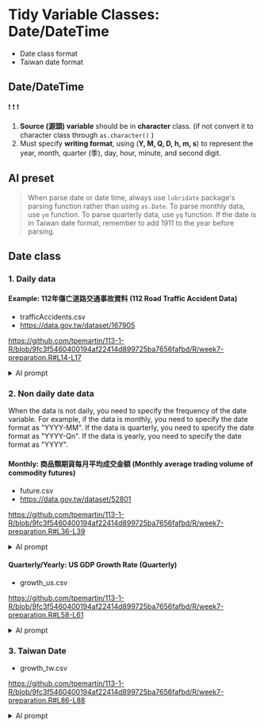 # Tidy Variable Classes: Date/DateTime

  - Date class format
  - Taiwan date format

## Date/DateTime

:exclamation: :exclamation: :exclamation:
  1. **Source (源頭) variable** should be in **character** class. (if not convert it to character class through  `as.character()`  )
  2. Must specify **writing format**, using (**Y, M, Q, D, h, m, s**) to represent the year, month, quarter (季), day, hour, minute, and second digit.

## AI preset

> When parse date or date time, always use `lubridate` package's parsing function rather than using `as.Date`. To parse monthly data, use `ym` function. To parse quarterly data, use `yq` function. If the date is in Taiwan date format, remember to add 1911 to the year before parsing.

## Date class

### 1. Daily data

#### Example: 112年傷亡道路交通事故資料 (112 Road Traffic Accident Data)

  - trafficAccidents.csv  
  - <https://data.gov.tw/dataset/167905>

<https://github.com/tpemartin/113-1-R/blob/9fc3f5460400194af22414d899725ba7656fafbd/R/week7-preparation.R#L14-L17>

<details>
<summary>AI prompt</summary>

The task is to parse the "accident_date" column of the `trafficAccidents` data frame, which is currently in numeric class, into date class. The current format is `yyyymmdd`, meaning that `20160101` represents "2016-01-01".

Parse data frame `trafficAccidents` 的"發生日期"欄位（目前為數值格式）成為date class, 它目前的格式為yyyymmdd，例如20160101則代表"2016-01-01"。
</details>


### 2. Non daily date data

When the data is not daily, you need to specify the frequency of the date variable. For example, if the data is monthly, you need to specify the date format as "YYYY-MM". If the data is quarterly, you need to specify the date format as "YYYY-Qn". If the data is yearly, you need to specify the date format as "YYYY".

#### Monthly: 商品類期貨每月平均成交金額 (Monthly average trading volume of commodity futures)

  - future.csv  
  - <https://data.gov.tw/dataset/52801>
 
 <https://github.com/tpemartin/113-1-R/blob/9fc3f5460400194af22414d899725ba7656fafbd/R/week7-preparation.R#L36-L39>
  
<details>

<summary>AI prompt</summary>  

The task is to parse the "YEARMONTH" variable of the `future` data frame, which is currently in numeric class, into date class. The current format is `yyyymm`, meaning that `202409` represents September of the year 2024.

Parse data frame `future` 的"資料年月"變數（目前為數值變數）成為datet class，它目前的格式為yyyymm, 例如202409即為西元2024年9月。
</details>

#### Quarterly/Yearly: US GDP Growth Rate (Quarterly)

  - growth_us.csv

<https://github.com/tpemartin/113-1-R/blob/9fc3f5460400194af22414d899725ba7656fafbd/R/week7-preparation.R#L58-L61>

<details>  
<summary>AI prompt</summary>  

The task is to parse the "DATE" variable of the `growth_us` data frame into date class. The current format is "YYYY-QQ", meaning that "2024-Q1" represents the quarter 1 of 2024.

Parse data frame `growth_use` 的"DATE"變數成為date class，它目前的格式為"YYYY-QQ", 例如"2024-Q1"即為"西元2024年的第1季"。
</details>


### 3. Taiwan Date

  - growth_tw.csv

<https://github.com/tpemartin/113-1-R/blob/9fc3f5460400194af22414d899725ba7656fafbd/R/week7-preparation.R#L86-L88>

<details>

<summary>AI prompt</summary>

Parse `PERIOD` variable of `growth_tw` data frame into date class. The current format is Taiwan date and the format is "ttt年第Q季", meaning "108年第1季" represents the first quarter of Taiwan year 108 (which is 2019).

Parse data frame `growth_tw` 裡的"統計期"變數成為date class, 它目前為台灣的日期且格式寫法為"ttt年第q季"，例如"108年第1季"即為西元2019年的第1季。
</details>
